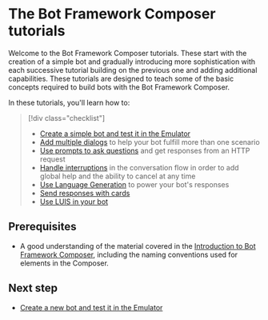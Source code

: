 # The Bot Framework Composer tutorials

Welcome to the Bot Framework Composer tutorials. These start with the creation of a simple bot and gradually introducing more sophistication with each successive tutorial building on the previous one and adding additional capabilities. These tutorials are designed to teach some of the basic concepts required to build bots with the Bot Framework Composer.

In these tutorials, you'll learn how to: 

> [!div class="checklist"]
> * [Create a simple bot and test it in the Emulator](tutorial-create-bot.md)
> * [Add multiple dialogs](tutorial-add-dialog.md) to help your bot fulfill more than one scenario
> * [Use prompts to ask questions](tutorial-get-weather.md) and get responses from an HTTP request
> * [Handle interruptions](tutorial-add-help.md) in the conversation flow in order to add global help and the ability to cancel at any time 
> * [Use Language Generation](tutorial-lg.md) to power your bot's responses
> * [Send responses with cards](tutorial-cards.md)
> * [Use LUIS in your bot](tutorial-luis.md)

## Prerequisites
- A good understanding of the material covered in the [Introduction to Bot Framework Composer](../introduction.md), including the naming conventions used for elements in the Composer.

## Next step
 - [Create a new bot and test it in the Emulator](./tutorial-create-bot.md)
